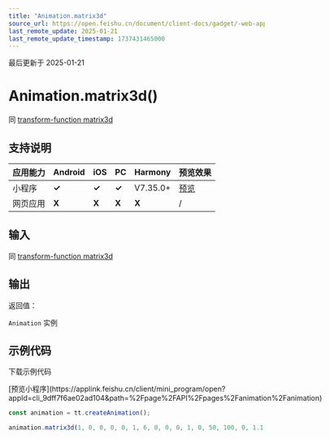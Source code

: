 ```yaml
---
title: "Animation.matrix3d"
source_url: https://open.feishu.cn/document/client-docs/gadget/-web-app-api/interface/animation/animation/animation_matrix3d
last_remote_update: 2025-01-21
last_remote_update_timestamp: 1737431465000
---
```

最后更新于 2025-01-21

# Animation.matrix3d()

同 [transform-function matrix3d](https://developer.mozilla.org/en-US/docs/Web/CSS/transform-function/matrix3d())

## 支持说明

应用能力 | Android | iOS | PC | Harmony | 预览效果
--- | --- | --- | --- | --- | ---
小程序 | **✓** | **✓** | **✓** | V7.35.0+ | [预览](https://applink.feishu.cn/client/mini_program/open?appId=cli_9dff7f6ae02ad104&path=%2Fpage%2FAPI%2Fpages%2Fanimation%2Fanimation)
网页应用 | **X** | **X** | **X** | **X** | /

## 输入
同 [transform-function matrix3d](https://developer.mozilla.org/en-US/docs/Web/CSS/transform-function/matrix3d())

## 输出

返回值：  

`Animation` 实例

## 示例代码

<md-download-code href="https://open.feishu.cn/document/uYjL24iN/uYDM04iNwQjL2ADN" mobileDisplay="none">下载示例代码</md-download-code>

<div style="display: flex">
          [预览小程序](https://applink.feishu.cn/client/mini_program/open?appId=cli_9dff7f6ae02ad104&path=%2Fpage%2FAPI%2Fpages%2Fanimation%2Fanimation)

</div> 

```js
const animation = tt.createAnimation();

animation.matrix3d(1, 0, 0, 0, 0, 1, 6, 0, 0, 0, 1, 0, 50, 100, 0, 1.1).step();
```
